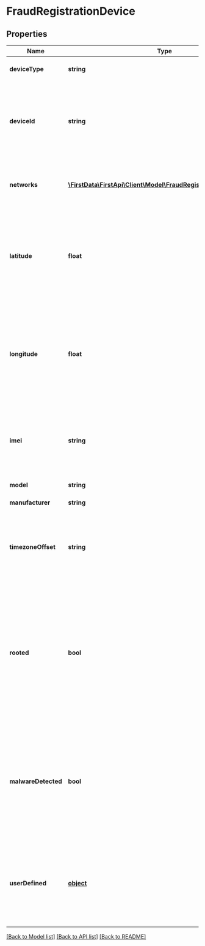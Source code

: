 # FraudRegistrationDevice

## Properties
Name | Type | Description | Notes
------------ | ------------- | ------------- | -------------
**deviceType** | **string** | Defines the type of this object. | 
**deviceId** | **string** | The unique ID of the device. Must be unique for the entire system (not just within a specific merchant or industry). | 
**networks** | [**\FirstData\FirstApi\Client\Model\FraudRegistrationDeviceItems[]**](FraudRegistrationDeviceItems.md) | Information about the networks associated with the device. | [optional] 
**latitude** | **float** | The GPS decimal latitude, ranging from (-90.0 to 90.0) where positive numbers indicate locations North of the equator. | [optional] 
**longitude** | **float** | The GPS decimal longitude, ranging from (-180.0 to 180.0) where positive numbers indicate locations East of the IERS Reference Meridian. | [optional] 
**imei** | **string** | The device&#39;s International Mobile Equipment Identity (IMEI) as described in IETF RFC7254. | [optional] 
**model** | **string** | The device&#39;s model name. | [optional] 
**manufacturer** | **string** | The device&#39;s manufacturer. | [optional] 
**timezoneOffset** | **string** | The timezone offset from UTC to the devices timezone configuration, specified in the format +hh:mm. | [optional] 
**rooted** | **bool** | A flag indicating that the device has been altered to allow privileged access to users. This flag should only be set to false if a test was performed and the result was negative. Leave unset otherwise. | [optional] 
**malwareDetected** | **bool** | A flag indicating that malware was detected on the mobile phone. This flag should only be set to false if a test was performed and the result was negative. Leave unset otherwise. | [optional] 
**userDefined** | [**object**](.md) | A JSON object that can carry any additional information about the device that might be helpful for fraud detection. | [optional] 

[[Back to Model list]](../README.md#documentation-for-models) [[Back to API list]](../README.md#documentation-for-api-endpoints) [[Back to README]](../README.md)


